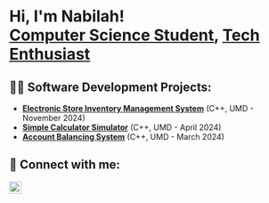 <h1>Hi, I'm Nabilah! <br/> <a href="https://www.linkedin.com/in/nabilah-saleh/">Computer Science Student</a>, <a href="https://www.instagram.com/NabilahSaleh">Tech Enthusiast</a></h1>

<h2>👨‍💻 Software Development Projects:</h2>

- <b><a href="https://github.com/NabilahSaleh/Electronic-Store-Inventory-Management-System">Electronic Store Inventory Management System</a></b> (C++, UMD - November 2024)
- <b><a href="https://github.com/NabilahSaleh/Simple-Calculator-Simulator">Simple Calculator Simulator</a></b> (C++, UMD - April 2024)
- <b><a href="https://github.com/NabilahSaleh/Account-Balancing-System">Account Balancing System</a></b> (C++, UMD - March 2024)

<h2> 🤳 Connect with me:</h2>

[<img align="left" alt="NabilahSaleh | LinkedIn" width="22px" src="www.linkedin.com/in/nabilah-saleh-3324b8288" />][linkedin]

[linkedin]: https://linkedin.com/in/nabilah-saleh

<!--
**NabilahSaleh/NabilahSaleh** is a ✨ _special_ ✨ repository because its `README.md` (this file) appears on your GitHub profile.

Here are some ideas to get you started:

- 🔭 I’m currently working on ...
- 🌱 I’m currently learning ...
- 👯 I’m looking to collaborate on ...
- 🤔 I’m looking for help with ...
- 💬 Ask me about ...
- 📫 How to reach me: ...
- 😄 Pronouns: ...
- ⚡ Fun fact: ...
-->
